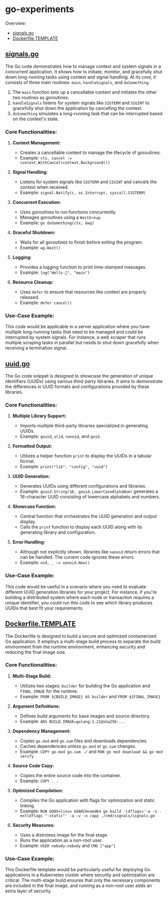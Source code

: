 # go-experiments

Overview:
- [signals.go](#signalsgo)
- [Dockerfile.TEMPLATE](#dockerfiletemplate)


## [signals.go](cmd/signals/signals.go)


The Go code demonstrates how to manage context and system signals in a concurrent application. It shows how to initiate, monitor, and gracefully shut down long-running tasks using context and signal handling. At its core, it consists of three main routines: `main`, `handleSignals`, and `doSomething`.

1. The `main` function sets up a cancellable context and initiates the other two routines as goroutines.
2. `handleSignals` listens for system signals like `SIGTERM` and `SIGINT` to gracefully shut down the application by cancelling the context.
3. `doSomething` simulates a long-running task that can be interrupted based on the context's state.

### Core Functionalities:

1. **Context Management:**
    
    - Creates a cancellable context to manage the lifecycle of goroutines.
    - Example: `ctx, cancel := context.WithCancel(context.Background())`

2. **Signal Handling:**
    
    - Listens for system signals like `SIGTERM` and `SIGINT` and cancels the context when received.
    - Example: `signal.Notify(c, os.Interrupt, syscall.SIGTERM)`

3. **Concurrent Execution:**
    
    - Uses goroutines to run functions concurrently.
    - Manages goroutines using a `WaitGroup`.
    - Example: `go doSomething(ctx, &wg)`

4. **Graceful Shutdown:**
    
    - Waits for all goroutines to finish before exiting the program.
    - Example: `wg.Wait()`

5. **Logging:**
    
    - Provides a logging function to print time-stamped messages.
    - Example: `log("Hello 👋", "main")`

6. **Resource Cleanup:**
    
    - Uses `defer` to ensure that resources like context are properly released.
    - Example: `defer cancel()`

### Use-Case Example:

This code would be applicable in a server application where you have multiple long-running tasks that need to be managed and could be interrupted by system signals. For instance, a web scraper that runs multiple scraping tasks in parallel but needs to shut down gracefully when receiving a termination signal.

## [uuid.go](cmd/uuid/uuid.go)

The Go code snippet is designed to showcase the generation of unique identifiers (UUIDs) using various third-party libraries. It aims to demonstrate the differences in UUID formats and configurations provided by these libraries.

### Core Functionalities:

1. **Multiple Library Support:**
    
    - Imports multiple third-party libraries specialized in generating UUIDs.
    - Example: `gouid`, `ulid`, `nanoid`, and `goid`.

2. **Formatted Output:**
    
    - Utilizes a helper function `print` to display the UUIDs in a tabular format.
    - Example: `print("lib", "config", "uuid")`

3. **UUID Generation:**
    
    - Generates UUIDs using different configurations and libraries.
    - Example: `gouid.String(16, gouid.LowerCaseAlphaNum)` generates a 16-character UUID consisting of lowercase alphabets and numbers.

4. **Showcase Function:**
    
    - Central function that orchestrates the UUID generation and output display.
    - Calls the `print` function to display each UUID along with its generating library and configuration.

5. **Error Handling:**
    
    - Although not explicitly shown, libraries like `nanoid` return errors that can be handled. The current code ignores these errors.
    - Example: `nid, _ := nanoid.New()`

### Use-Case Example:

This code would be useful in a scenario where you need to evaluate different UUID generation libraries for your project. For instance, if you're building a distributed system where each node or transaction requires a unique identifier, you could run this code to see which library produces UUIDs that best fit your requirements.



## [Dockerfile.TEMPLATE](Dockerfile.TEMPLATE)


The Dockerfile is designed to build a secure and optimized containerized Go application. It employs a multi-stage build process to separate the build environment from the runtime environment, enhancing security and reducing the final image size.

### Core Functionalities:

1. **Multi-Stage Build:**
    
    - Utilizes two stages: `builder` for building the Go application and `FINAL_IMAGE` for the runtime.
    - Example: `FROM ${BUILD_IMAGE} AS builder` and `FROM ${FINAL_IMAGE}`

2. **Argument Definitions:**
    
    - Defines build arguments for base images and source directory.
    - Example: `ARG BUILD_IMAGE=golang:1.21@sha256:...`

3. **Dependency Management:**
    
    - Copies `go.mod` and `go.sum` files and downloads dependencies.
    - Caches dependencies unless `go.mod` or `go.sum` changes.
    - Example: `COPY go.mod go.sum ./` and `RUN go mod download && go mod verify`

4. **Source Code Copy:**
    
    - Copies the entire source code into the container.
    - Example: `COPY . .`

5. **Optimized Compilation:**
    
    - Compiles the Go application with flags for optimization and static linking.
    - Example: `RUN GOOS=linux GOARCH=amd64 go build -ldflags='-w -s -extldflags "-static"' -a -v -o /app ./cmd/signals/signals.go`

6. **Security Measures:**
    
    - Uses a distroless image for the final stage.
    - Runs the application as a non-root user.
    - Example: `USER nobody:nobody` and `CMD ["app"]`

### Use-Case Example:

This Dockerfile template would be particularly useful for deploying Go applications in a Kubernetes cluster where security and optimization are critical. The multi-stage build ensures that only the necessary components are included in the final image, and running as a non-root user adds an extra layer of security.
